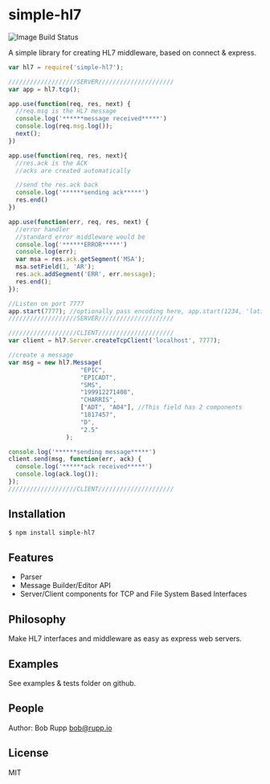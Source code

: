 # simple-hl7
![Image Build Status](https://travis-ci.org/hitgeek/simple-hl7.svg?branch=master)

A simple library for creating HL7 middleware, based on connect & express.


```js
var hl7 = require('simple-hl7');

///////////////////SERVER/////////////////////
var app = hl7.tcp();

app.use(function(req, res, next) {
  //req.msg is the HL7 message
  console.log('******message received*****')
  console.log(req.msg.log());
  next();
})

app.use(function(req, res, next){
  //res.ack is the ACK
  //acks are created automatically

  //send the res.ack back
  console.log('******sending ack*****')
  res.end()
})

app.use(function(err, req, res, next) {
  //error handler
  //standard error middleware would be
  console.log('******ERROR*****')
  console.log(err);
  var msa = res.ack.getSegment('MSA');
  msa.setField(1, 'AR');
  res.ack.addSegment('ERR', err.message);
  res.end();
});

//Listen on port 7777
app.start(7777); //optionally pass encoding here, app.start(1234, 'latin-1');
///////////////////SERVER/////////////////////

///////////////////CLIENT/////////////////////
var client = hl7.Server.createTcpClient('localhost', 7777);

//create a message
var msg = new hl7.Message(
                    "EPIC",
                    "EPICADT",
                    "SMS",
                    "199912271408",
                    "CHARRIS",
                    ["ADT", "A04"], //This field has 2 components
                    "1817457",
                    "D",
                    "2.5"
                );

console.log('******sending message*****')
client.send(msg, function(err, ack) {
  console.log('******ack received*****')
  console.log(ack.log());
});
///////////////////CLIENT/////////////////////
```

## Installation

```bash
$ npm install simple-hl7
```

## Features

  * Parser
  * Message Builder/Editor API
  * Server/Client components for TCP and File System Based Interfaces

## Philosophy
Make HL7 interfaces and middleware as easy as express web servers.

## Examples
See examples & tests folder on github.

## People
Author: Bob Rupp bob@rupp.io

## License
MIT
